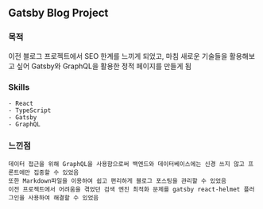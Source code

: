 ## Gatsby Blog Project

### 목적

이전 블로그 프로젝트에서 SEO 한계를 느끼게 되었고, 마침 새로운 기술들을 활용해보고 싶어 Gatsby와 GraphQL을 활용한 정적 페이지를 만들게 됨

### Skills
    - React
    - TypeScript
    - Gatsby
    - GraphQL
    
### 느낀점
    데이터 접근을 위해 GraphQL을 사용함으로써 백엔드와 데이터베이스에는 신경 쓰지 않고 프론트에만 집중할 수 있었음
    또한 Markdown파일을 이용하여 쉽고 편리하게 블로그 포스팅을 관리할 수 있었음
    이전 프로젝트에서 어려움을 겪었던 검색 엔진 최적화 문제를 gatsby react-helmet 플러그인을 사용하여 해결할 수 있었음
